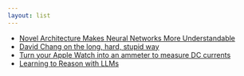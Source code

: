 ```yaml
---
layout: list
---
```


 - [Novel Architecture Makes Neural Networks More Understandable](https://www.quantamagazine.org/novel-architecture-makes-neural-networks-more-understandable-20240911/)
 - [David Chang on the long, hard, stupid way](https://herbertlui.net/david-chang-on-the-long-hard-stupid-way/)
 - [Turn your Apple Watch into an ammeter to measure DC currents](https://github.com/jp3141/AppleWatchAmmeter)
 - [Learning to Reason with LLMs](https://openai.com/index/learning-to-reason-with-llms/)
